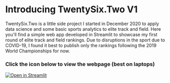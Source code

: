 # Introducing TwentySix.Two V1
TwentySix.Two is a little side project I started in December 2020 to apply data science and some basic sports analytics to elite track and field. Here you'll find a simple web app developed in Streamlit to showcase my first round of elite track and field rankings. Due to disruptions in the sport due to COVID-19, I found it best to publish only the rankings following the 2019 World Championships for now.

### Click the icon below to view the webpage (best on laptops)
[![Open in Streamlit](https://static.streamlit.io/badges/streamlit_badge_black_white.svg)](https://share.streamlit.io/sammorton123/26.2-app/app.py)